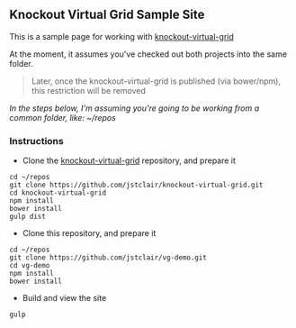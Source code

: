 ## Knockout Virtual Grid Sample Site

This is a sample page for working with [knockout-virtual-grid](https://github.com/jstclair/knockout-virtual-grid)

At the moment, it assumes you've checked out both projects into the same folder.

> Later, once the knockout-virtual-grid is published (via bower/npm),
> this restriction will be removed

_In the steps below, I'm assuming you're going to be working from a common
folder, like: ~/repos_

### Instructions

* Clone the [knockout-virtual-grid](https://github.com/jstclair/knockout-virtual-grid) repository, and prepare it

```shell
cd ~/repos
git clone https://github.com/jstclair/knockout-virtual-grid.git
cd knockout-virtual-grid
npm install
bower install
gulp dist
```

* Clone this repository, and prepare it

```
cd ~/repos
git clone https://github.com/jstclair/vg-demo.git
cd vg-demo
npm install
bower install
```

* Build and view the site

```shell
gulp
```
